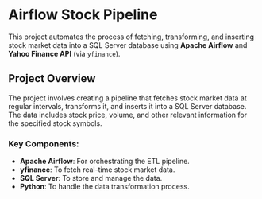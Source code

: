 # Airflow Stock Pipeline

This project automates the process of fetching, transforming, and inserting stock market data into a SQL Server database using **Apache Airflow** and **Yahoo Finance API** (via `yfinance`).

## Project Overview

The project involves creating a pipeline that fetches stock market data at regular intervals, transforms it, and inserts it into a SQL Server database. The data includes stock price, volume, and other relevant information for the specified stock symbols.

### Key Components:
- **Apache Airflow**: For orchestrating the ETL pipeline.
- **yfinance**: To fetch real-time stock market data.
- **SQL Server**: To store and manage the data.
- **Python**: To handle the data transformation process.
